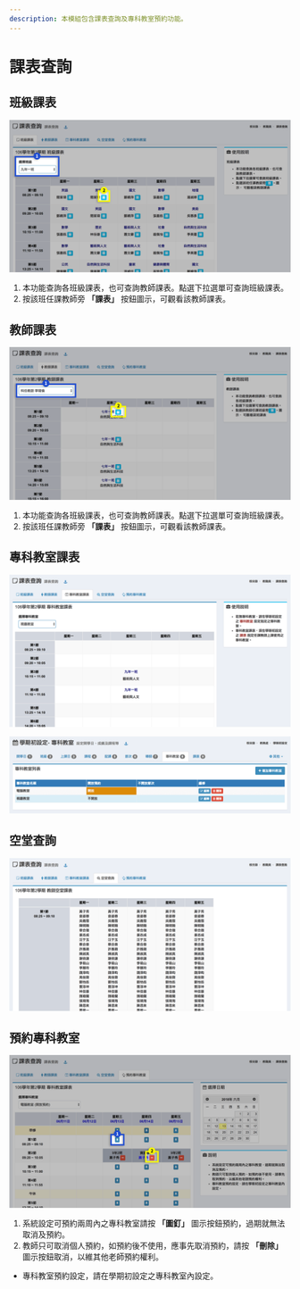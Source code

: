 ```yaml
---
description: 本模組包含課表查詢及專科教室預約功能。
---
```


# 課表查詢

## 班級課表

![](../.gitbook/assets/class-course.png)

1. 本功能查詢各班級課表，也可查詢教師課表。點選下拉選單可查詢班級課表。
2. 按該班任課教師旁 **「課表」** 按鈕圖示，可觀看該教師課表。

## 教師課表

![](../.gitbook/assets/teacher-course.png)

1. 本功能查詢各班級課表，也可查詢教師課表。點選下拉選單可查詢班級課表。
2. 按該班任課教師旁 **「課表」** 按鈕圖示，可觀看該教師課表。

## 專科教室課表

![&#x82E5;&#x7121;&#x5C08;&#x79D1;&#x6559;&#x5BA4;&#xFF0C;&#x8ACB;&#x5728;&#x5B78;&#x671F;&#x521D;&#x8A2D;&#x5B9A;&#x4E4B; &amp;lt;&amp;lt;&#x5C08;&#x79D1;&#x6559;&#x5BA4;&amp;gt;&amp;gt; &#x8A2D;&#x5B9A;&#x6307;&#x5B9A;&#x4E4B;&#x5C08;&#x79D1;&#x6559;&#x5BA4;&#x5982;&#x4E0B;&#x5716;&#x793A;&#x3002;](../.gitbook/assets/classroom-query1%20%281%29.png)

![&#x5C08;&#x79D1;&#x6559;&#x5BA4;&#x8AB2;&#x8868;&#xFF0C;&#x9808;&#x5728;&#x5B78;&#x671F;&#x521D;&#x8A2D;&#x5B9A;&#x4E4B; &amp;lt;&amp;lt;&#x8AB2;&#x8868;&amp;gt;&amp;gt; &#x6307;&#x5B9A;&#x4EFB;&#x8AB2;&#x6559;&#x5E2B;&#x4E0A;&#x8AB2;&#x4F7F;&#x7528;&#x4E4B;&#x5C08;&#x79D1;&#x6559;&#x5BA4;&#x3002;](../.gitbook/assets/classroom-query2.png)

## 空堂查詢

![&#x672C;&#x529F;&#x80FD;&#x67E5;&#x8A62;&#x5404;&#x7BC0;&#x6B21;&#x8A72;&#x7BC0;&#x7A7A;&#x5802;&#x6559;&#x5E2B;&#x540D;&#x55AE;&#x3002;](../.gitbook/assets/break-time.png)

## 預約專科教室

![](../.gitbook/assets/order-room.png)

1. 系統設定可預約兩周內之專科教室請按 **「圖釘」** 圖示按鈕預約，過期就無法取消及預約。
2. 教師只可取消個人預約，如預約後不使用，應事先取消預約，請按 **「刪除」** 圖示按鈕取消，以維其他老師預約權利。

* 專科教室預約設定，請在學期初設定之專科教室內設定。

